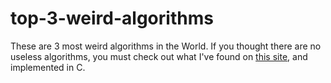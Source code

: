 # top-3-weird-algorithms
These are 3 most weird algorithms in the World. If you thought there are no useless algorithms, you must check out what I've found on [this site](https://medium.com/@talktorahul.b/10-weird-algorithms-that-defy-convention-0c071e47a07a), and implemented in C.
